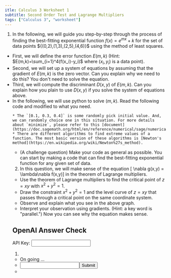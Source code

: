 ```yaml
---
itle: Calculus 3 Worksheet 1
subtitle: Second Order Test and Lagrange Multipliers
tags: ["Calculus 3", "worksheet"]
---
```

1. In the following, we will guide you step-by-step through the process of finding the best-fitting exponential function $f(x) = e^{mx} + k$ for the set of data points $\{(0,2),(1,3),(2,5),(4,6)}\$ using the method of least squares.
  * First, we will define the error function $E(m,k)$ (Hint: $E(m,k)=\sum_{i=1}^4(f(x_i)-y_i)$ where $(x_i,y_i)$ is a data point).
  * Second, we will set up a system of equations by assuming that the gradient of $E(m,k)$ is the zero vector. Can you explain why we need to do this? You don't need to solve the equation.
  * Third, we will compute the discriminant $D(x,y)$ of $E(m,k)$. Can you explain how you plain to use $D(x,y)$ if you solve the system of equations above.
  * In the following, we will use python to solve $(m,k)$. Read the following code and modified to what you need. 
    <div class="sage">
      <script type="text/x-sage">
vars = var('x y z')                             # tell your computer to set x, y, and z to be variable
f = 100*(y-x^2)^2+(1-x)^2+100*(z-y^2)^2+(1-y)^2 # set-up functions
minimize(f, [0.1, 0.3, 0.4])                    # find (a,b,c) such that f(a,b,c) is a minimum of $f$.  
      </script>
    </div>

    * The `[0.1, 0.3, 0.4]` is some randomly pick initial value. And, we can randomly choice one in this situation. For more details about `minimize`, please refer to this [document](https://doc.sagemath.org/html/en/reference/numerical/sage/numerical/optimize.html#sage.numerical.optimize.minimize).
    * There are different algorithms to find extreme values of a function. The most basic version of these algorithms is [Newton's method](https://en.wikipedia.org/wiki/Newton%27s_method).
  * (A challenge question) Make your code as general as possible. You can start by making a code that can find the best-fitting exponential function for any given set of data.

2. In this question, we will make sense of the equation
[ \nabla g(x,y) = \lambda\nabla f(x,y)]
in the theorem of Lagrange multipliers.

  * Use the theorem of Lagrange multipliers to find the critical point of $z=xy$ with $x^2+y^2=1$.
  * Draw the constraint $x^2+y^2=1$ and the level curve of $z=xy$ that passes through a critical point on the same coordinate system.
  * Observe and explain what you see in the above graph.
  * Interpret your observation using gradients. (Hint: a key word is "parallel.") Now you can see why the equation makes sense.

## OpenAI Answer Check
<label for="api-key">API Key:</label>
<input type="text" id="api-key" name="api-key">

1.
  * On going ... 
  * <input type="text" id="1-2" name='1-2'><button onclick="openai_test()">Submit</button><div id="result-box"></div>
  *

<script>
  let open_ai_response;

  async function openai_test() {
    const apiKey = document.getElementById("api-key").value;
    const answer = document.getElementById('1-2').value;
    var url = "https://api.openai.com/v1/completions";

    var xhr = new XMLHttpRequest();
    xhr.open("POST", url);

    xhr.setRequestHeader("Content-Type", "application/json");
    xhr.setRequestHeader("Authorization", "Bearer " + apiKey);

    xhr.onreadystatechange = function () {
       if (xhr.readyState === 4) {
          open_ai_response = JSON.parse(xhr.responseText);
          if (open_ai_response.choices) {
            const generatedText = open_ai_response.choices[0].text;
            // Display the response in the result-box div
            document.getElementById("result-box").innerHTML = generatedText;
          } else {
            console.error('Error: No "choices" property in OpenAI response.');
          }
          // Display the response in the result-box div
          document.getElementById("result-box").innerHTML = generatedText;
       }};

    var data = {
      "prompt": `
Decide whether a student\'s response is essentially correct. 

The followings are correct answers : 
* The critical points on the surface are those who have gradient 0
* Because we want to find extreme points and in this cases they have gradient 0
* Because extreme value are critical points of a surface, we set gradient equal to zero vector to find critical points
* Because we want to find critical points

The followings are not accepted answer:
* Because we want to find extreme points
* Because we want to find minimal points

student:` + answer + `

Is correct:`,
      "temperature": 0,
      "max_tokens": 60,
      "top_p": 1,
      "frequency_penalty": 0.5,
      "presence_penalty": 0,
      "model": "text-davinci-003"
    };
    data = JSON.stringify(data)
    console.log(data)
    xhr.send(data);
  }
</script>